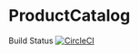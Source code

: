 # ProductCatalog
Build Status
[![CircleCI](https://circleci.com/gh/AstriddLi/ProductCatalog.svg?style=svg)](https://circleci.com/gh/AstriddLi/ProductCatalog)
